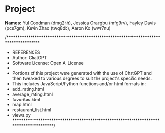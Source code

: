 # Project

__Names:__ Yul Goodman (dmg2hh), Jessica Oraegbu (mfg9rv), Hayley Davis (pcs7gm), Kevin Zhao (twq8db), Aaron Ko (wwr7nu)

/***************************************************************************************
*  REFERENCES
*  Author: ChatGPT
*  Software License: Open AI License
*
*  Portions of this project were generated with the use of ChatGPT and then tweaked to various degrees to suit the project's specific needs.
*  This includes JavaScript/Python functions and/or html formats in:
*  add_rating.html
*  average_rating.html
*  favorites.html
*  map.html
*  restaurant_list.html
*  views.py
***************************************************************************************/
